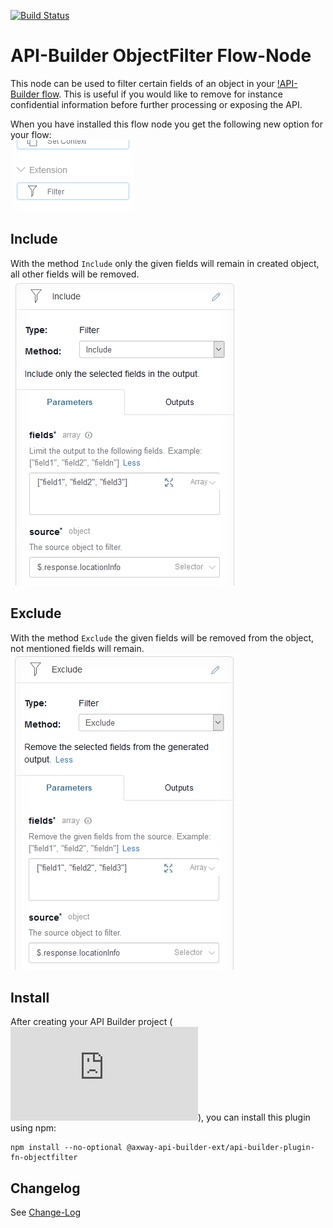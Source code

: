 [![Build Status](https://github.com/Axway-API-Builder-Ext/api-builder-extras/workflows/ObjectFilter%20Flow-Node%20Tests/badge.svg)](https://github.com/Axway-API-Builder-Ext/api-builder-extras/actions)

# API-Builder ObjectFilter Flow-Node

This node can be used to filter certain fields of an object in your [!API-Builder flow][1].
This is useful if you would like to remove for instance confidential information
before further processing or exposing the API.  

When you have installed this flow node you get the following new option for your flow:  
![Flownode Filter][filter]

## Include

With the method `Include` only the given fields will remain in created object, all
other fields will be removed.  
![Flownode Filter Method include][filter-include]

## Exclude
With the method `Exclude` the given fields will be removed from the object, not mentioned
fields will remain.    
![Flownode Filter Method exclude][filter-exclude]

## Install

After creating your API Builder project (![Learn more][2]), you can install this plugin using npm:

```
npm install --no-optional @axway-api-builder-ext/api-builder-plugin-fn-objectfilter
```

## Changelog
See [Change-Log][6]

[6]: https://github.com/Axway-API-Builder-Ext/api-builder-extras/blob/master/api-builder-plugin-fn-objectfilter/Changelog.md

[1]: https://docs.axway.com/bundle/api-builder/page/docs/developer_guide/flows/index.html
[2]: https://docs.axway.com/bundle/api-builder/page/docs/getting_started/index.html

[filter]: imgs/flownode-filter.png
[filter-include]: imgs/flownode-filter-include.png
[filter-exclude]: imgs/flownode-filter-exclude.png
